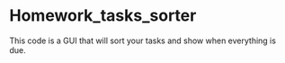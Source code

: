 # Homework_tasks_sorter
This code is a GUI that will sort your tasks and show when everything is due.
